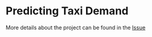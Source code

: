 # Predicting Taxi Demand

More details about the project can be found in the [Issue](https://github.com/orgs/unifyai/projects/18?pane=issue&itemId=54204714)